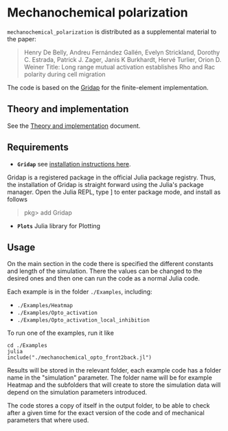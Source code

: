 # Mechanochemical polarization

`mechanochemical_polarization` is distributed as a supplemental material to the paper:

> Henry De Belly, Andreu Fernández Gallén, Evelyn Strickland, Dorothy C. Estrada, Patrick J. Zager, Janis K Burkhardt, Hervé Turlier,  Orion D. Weiner Title: Long range mutual activation establishes Rho and Rac polarity during cell migration 

The code is based on the [Gridap](https://github.com/gridap/Gridap.jl) for the finite-element implementation.

## Theory and implementation

See the [Theory and implementation](theory_implementation.md) document.

## Requirements

* **`Gridap`** see [installation instructions here](https://github.com/gridap/Gridap.jl?tab=readme-ov-file#readme).

Gridap is a registered package in the official Julia package registry. Thus, the installation of Gridap is straight forward using the Julia's package manager. Open the Julia REPL, type ] to enter package mode, and install as follows

>pkg> add Gridap

* **`Plots`** Julia library for Plotting


## Usage

On the main section in the code there is specified the different constants and length of the simulation. There the values can be changed to the desired ones and then one can run the code as a normal Julia code.

Each example is in the folder `./Examples`, including:
* `./Examples/Heatmap`
* `./Examples/Opto_activation` 
* `./Examples/Opto_activation_local_inhibition` 

To run one of the examples, run it like
```
cd ./Examples
julia
include("./mechanochemical_opto_front2back.jl")

```

Results will be stored in the relevant folder, each example code has a folder name in the "simulation" parameter. The folder name will be for example Heatmap and the subfolders that will create to store the simulation data will depend on the simulation parameters introduced.

The code stores a copy of itself in the output folder, to be able to check after a given time for the exact version of the code and of mechanical parameters that where used.
